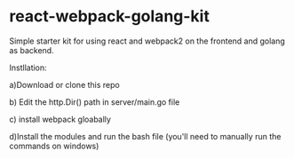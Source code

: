 # react-webpack-golang-kit

Simple starter kit for using react and webpack2 on the frontend and golang as backend.

Instllation:

a)Download or clone this repo

b) Edit the http.Dir() path in server/main.go file

c) install webpack gloabally

d)Install the modules and run the bash file (you'll need to manually run the commands on windows)

